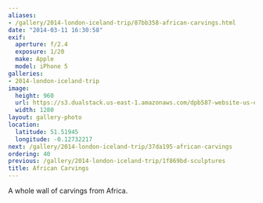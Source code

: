```yaml
---
aliases:
- /gallery/2014-london-iceland-trip/87bb358-african-carvings.html
date: "2014-03-11 16:30:58"
exif:
  aperture: f/2.4
  exposure: 1/20
  make: Apple
  model: iPhone 5
galleries:
- 2014-london-iceland-trip
image:
  height: 960
  url: https://s3.dualstack.us-east-1.amazonaws.com/dpb587-website-us-east-1/asset/gallery/2014-london-iceland-trip/87bb358-african-carvings~1280.jpg
  width: 1280
layout: gallery-photo
location:
  latitude: 51.51945
  longitude: -0.12732217
next: /gallery/2014-london-iceland-trip/37da195-african-carvings
ordering: 40
previous: /gallery/2014-london-iceland-trip/1f869bd-sculptures
title: African Carvings
---
```


A whole wall of carvings from Africa.
